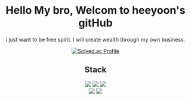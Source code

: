 <div align="center">


# Hello My bro, Welcom to heeyoon's gitHub
i just want to be free spirit. I will create wealth through my own business.

[![Solved.ac Profile](http://mazassumnida.wtf/api/v2/generate_badge?boj=heeyoon1302)](https://solved.ac/heeyoon1302/)




## Stack
   <img src="https://img.shields.io/badge/Java-007396?style=flat&logo=Java&logoColor=white"/>
  <img src="https://img.shields.io/badge/JavaScript-F7DF1E?style=flat&logo=JavaScript&logoColor=white"/>
  <img src="https://img.shields.io/badge/Swift-F05138?style=flat&logo=Swift&logoColor=white"/>
 <br />
 <img src="https://img.shields.io/badge/Spring-6DB33F?style=flat&logo=Spring&logoColor=white"/>
  <img src="https://img.shields.io/badge/React-61DAFB?style=flat&logo=React&logoColor=white"/>

 

</div>
